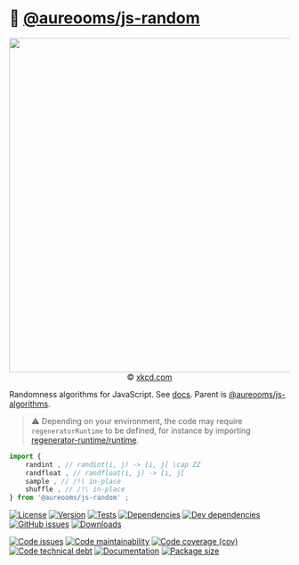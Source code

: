 :game_die: [@aureooms/js-random](https://make-github-pseudonymous-again.github.io/js-random)
==

<p align="center">
<a href="https://xkcd.com/1210">
<img src="https://imgs.xkcd.com/comics/im_so_random.png" width="600">
</a><br/>
© <a href="https://xkcd.com">xkcd.com</a>
</p>

Randomness algorithms for JavaScript.
See [docs](https://make-github-pseudonymous-again.github.io/js-random).
Parent is [@aureooms/js-algorithms](https://make-github-pseudonymous-again.github.io/js-algorithms).

> :warning: Depending on your environment, the code may require
> `regeneratorRuntime` to be defined, for instance by importing
> [regenerator-runtime/runtime](https://www.npmjs.com/package/regenerator-runtime).

```js
import {
	randint , // randint(i, j) -> [i, j[ \cap ZZ
	randfloat , // randfloat(i, j) -> [i, j[
	sample , // /!\ in-place
	shuffle , // /!\ in-place
} from '@aureooms/js-random' ;
```

[![License](https://img.shields.io/github/license/aureooms/js-random.svg)](https://raw.githubusercontent.com/aureooms/js-random/main/LICENSE)
[![Version](https://img.shields.io/npm/v/@aureooms/js-random.svg)](https://www.npmjs.org/package/@aureooms/js-random)
[![Tests](https://img.shields.io/github/workflow/status/aureooms/js-random/ci:test?event=push&label=tests)](https://github.com/aureooms/js-random/actions/workflows/ci:test.yml?query=branch:main)
[![Dependencies](https://img.shields.io/david/aureooms/js-random.svg)](https://david-dm.org/aureooms/js-random)
[![Dev dependencies](https://img.shields.io/david/dev/aureooms/js-random.svg)](https://david-dm.org/aureooms/js-random?type=dev)
[![GitHub issues](https://img.shields.io/github/issues/aureooms/js-random.svg)](https://github.com/aureooms/js-random/issues)
[![Downloads](https://img.shields.io/npm/dm/@aureooms/js-random.svg)](https://www.npmjs.org/package/@aureooms/js-random)

[![Code issues](https://img.shields.io/codeclimate/issues/aureooms/js-random.svg)](https://codeclimate.com/github/aureooms/js-random/issues)
[![Code maintainability](https://img.shields.io/codeclimate/maintainability/aureooms/js-random.svg)](https://codeclimate.com/github/aureooms/js-random/trends/churn)
[![Code coverage (cov)](https://img.shields.io/codecov/c/gh/aureooms/js-random/main.svg)](https://codecov.io/gh/aureooms/js-random)
[![Code technical debt](https://img.shields.io/codeclimate/tech-debt/aureooms/js-random.svg)](https://codeclimate.com/github/aureooms/js-random/trends/technical_debt)
[![Documentation](https://make-github-pseudonymous-again.github.io/js-random/badge.svg)](https://make-github-pseudonymous-again.github.io/js-random/source.html)
[![Package size](https://img.shields.io/bundlephobia/minzip/@aureooms/js-random)](https://bundlephobia.com/result?p=@aureooms/js-random)
